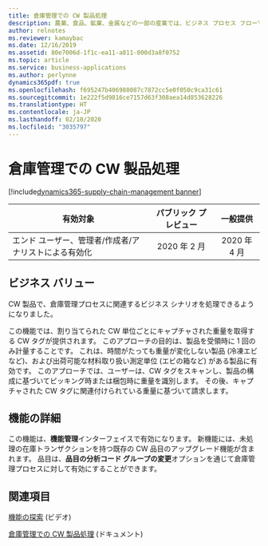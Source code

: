 ```yaml
---
title: 倉庫管理での CW 製品処理
description: 農業、食品、鉱業、金属などの一部の産業では、ビジネス プロセス フローで複数の測定単位を使用して製品を追跡する必要があります。
author: relnotes
ms.reviewer: kamaybac
ms.date: 12/16/2019
ms.assetid: 80e7006d-1f1c-ea11-a811-000d3a8f0752
ms.topic: article
ms.service: business-applications
ms.author: perlynne
dynamics365pdf: true
ms.openlocfilehash: f695247b406980087c7872cc5e0f050c9ca31c61
ms.sourcegitcommit: 1e222f5d9816ce7157d63f308aea14d853628226
ms.translationtype: HT
ms.contentlocale: ja-JP
ms.lasthandoff: 02/10/2020
ms.locfileid: "3035797"
---
```

# <a name="catch-weight-product-processing-with-warehouse-management"></a>倉庫管理での CW 製品処理
[!include[dynamics365-supply-chain-management banner](../includes/dynamics365-supply-chain-management.md)]

| 有効対象    |  パブリック プレビュー | 一般提供 | 
| ---------- | :----------: |:----------: |
|エンド ユーザー、管理者/作成者/アナリストによる有効化|2020 年 2 月| 2020 年 4 月|


## <a name="business-value"></a>ビジネス バリュー
<!-- bv start -->
CW 製品で、倉庫管理プロセスに関連するビジネス シナリオを処理できるようになりました。

この機能では、割り当てられた CW 単位ごとにキャプチャされた重量を取得する CW タグが提供されます。 このアプローチの目的は、製品を受領時に 1 回のみ計量することです。 これは、時間がたっても重量が変化しない製品 (冷凍エビなど)、および出荷可能な材料取り扱い測定単位 (エビの箱など) がある製品に有効です。 このアプローチでは、ユーザーは、CW タグをスキャンし、製品の構成に基づいてピッキング時または梱包時に重量を識別します。 その後、キャプチャされた CW タグに関連付けられている重量に基づいて請求します。
<!-- bv end -->



## <a name="feature-details"></a>機能の詳細
<!--feature detail start -->
この機能は、**機能管理**インターフェイスで有効になります。 新機能には、未処理の在庫トランザクションを持つ既存の CW 品目のアップグレード機能が含まれます。 品目は、**品目の分析コード グループの変更**オプションを通じて倉庫管理プロセスに対して有効にすることができます。
<!--feature detail end -->













## <a name="see-also"></a>関連項目
[機能の探索](https://www.microsoft.com/en-us/videoplayer/embed/RE4jzx8) (ビデオ)

[倉庫管理での CW 製品処理](https://docs.microsoft.com/dynamics365/supply-chain/warehousing/catch-weight-processing) (ドキュメント)

